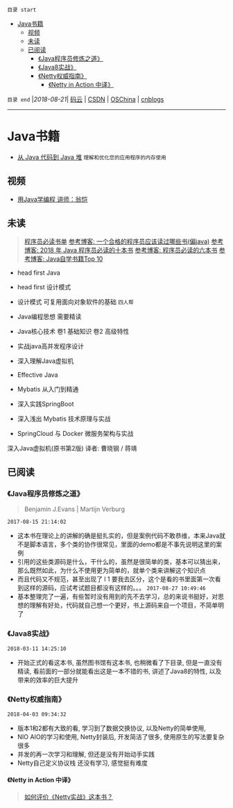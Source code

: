 `目录 start`
 
- [Java书籍](#java书籍)
    - [视频](#视频)
    - [未读](#未读)
    - [已阅读](#已阅读)
        - [《Java程序员修炼之道》](#《java程序员修炼之道》)
        - [《Java8实战》](#《java8实战》)
        - [《Netty权威指南》](#《netty权威指南》)
            - [《Netty in Action 中译》](#《netty-in-action-中译》)

`目录 end` |_2018-08-21_| [码云](https://gitee.com/gin9) | [CSDN](http://blog.csdn.net/kcp606) | [OSChina](https://my.oschina.net/kcp1104) | [cnblogs](http://www.cnblogs.com/kuangcp)
****************************************

# Java书籍
- [从 Java 代码到 Java 堆](https://www.ibm.com/developerworks/cn/java/j-codetoheap/) `理解和优化您的应用程序的内存使用`


## 视频
- [用Java学编程  讲师：翁恺](http://study.163.com/course/introduction.htm?courseId=533006#/courseDetail?tab=1)

## 未读 

> [程序员必读书单](http://www.cnblogs.com/figure9/p/developer-reading-list.html)
> [参考博客: 一个合格的程序员应该读过哪些书(偏java)](https://www.jb51.net/article/35440.htm)
> [参考博客: 2018 年 Java 程序员必读的十本书](http://blog.jobbole.com/113955/)
> [参考博客: 程序员必读的六本书](https://droidyue.com/blog/2015/07/04/six-books-every-programer-must-read/)
> [参考博客: Java自学书籍Top 10](https://www.jb51.net/article/93337.htm)


- head first Java
- head first 设计模式
- 设计模式 可复用面向对象软件的基础 `四人帮`
- Java编程思想 需要精读
- Java核心技术 卷1 基础知识 卷2 高级特性
- 实战java高并发程序设计
- 深入理解Java虚拟机
- Effective Java 


- Mybatis 从入门到精通
- 深入实践SpringBoot
- 深入浅出 Mybatis 技术原理与实战
- SpringCloud 与 Docker 微服务架构与实战

深入Java虚拟机(原书第2版) 译者: 曹晓钢 / 蒋靖

## 已阅读
### 《Java程序员修炼之道》
> Benjamin J.Evans | Martijn Verburg

`2017-08-15 21:14:02`
- 这本书在理论上的讲解的确是挺扎实的，但是案例代码不敢恭维，本来Java就不是脚本语言，多个类的协作很常见，里面的demo都是不事先说明这里的案例
- 引用的这些类源码是什么，干什么的，虽然是很简单的类，基本可以猜出来，那么既然如此，为什么不使用更为简单的，就单个类来讲解这个知识点
- 而且代码又不规范，甚至出现了 l 1 要我去区分，这个是看的书里面第一次看到这样的源码，应试考试题目都没有这样的。。。
`2017-08-27 10:49:46`
- 基本整理完了一遍，有些暂时没有用到的先不去学习，总的来说书挺好，对思想的理解有好处，代码就自己想一个更好，书上源码来自一个项目，不简单明了

### 《Java8实战》
`2018-03-11 14:25:10`
- 开始正式的看这本书, 虽然图书馆有这本书, 也稍微看了下目录, 但是一直没有精读, 看前面的一部分就能看出这是一本不错的书, 讲述了Java8的特性, 以及带来的效率的巨大提升

### 《Netty权威指南》
`2018-04-03 09:34:32`
- 版本1和2都有大致的看, 学习到了数据交换协议, 以及Netty的简单使用,
- NIO AIO的学习和使用, Netty封装后, 开发简洁了很多, 使用原生的写法要复杂很多
- 并发的再一次学习和理解, 但还是没有开始动手实践
- Netty自己定义协议栈 还没有学习, 感觉挺有难度

#### 《Netty in Action 中译》
> [如何评价《Netty实战》这本书？](https://www.zhihu.com/question/58838575)
